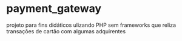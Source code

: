 # payment_gateway
projeto para fins didáticos ulizando PHP sem frameworks que reliza transações de cartão com algumas adquirentes

